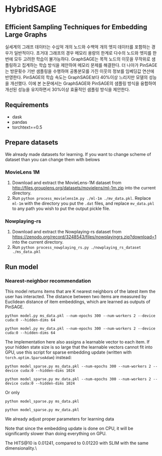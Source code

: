 # HybridSAGE

## Efficient Sampling Techniques for Embedding Large Graphs
실세계의 그래프 데이터는 수십억 개의 노드와 수백억 개의 엣지 데이터를 포함하는 경우가 일반적이다. 초거대 그래프의 경우 메모리 용량의 한계로 다수의 노드와 엣지를 한 번에 모두 고려한 학습이 불가능하다. GraphSAGE는 목적 노드의 이웃을 무작위로 샘플링하고 집계하는 학습 방식을 제안하여 메모리 문제를 해결한다. 더 나아가 PinSAGE는 방문횟수 기반 샘플링을 수행하여 공통분모를 가진 이웃의 정보를 임베딩값 연산에 반영한다. PinSAGE의 학습 속도는 GraphSAGE보다 40%이상 느리지만 모델의 성능을 개선했다. 이에 본 논문에서는 GraphSAGE와 PinSAGE의 샘플링 방식을 융합하여 개선된 성능을 유지하면서 30%이상 효율적인 샘플링 방식을 제안한다.

## Requirements

- dask
- pandas
- torchtext==0.5

## Prepare datasets
We already made datasets for learning. If you want to change scheme of dataset than you can change them with belows

### MovieLens 1M

1. Download and extract the MovieLens-1M dataset from http://files.grouplens.org/datasets/movielens/ml-1m.zip
   into the current directory.
2. Run `python process_movielens1m.py ./ml-1m ./mv_data.pkl`.
   Replace `ml-1m` with the directory you put the `.dat` files, and replace `mv_data.pkl` to
   any path you wish to put the output pickle file.

### Nowplaying-rs

1. Download and extract the Nowplaying-rs dataset from https://zenodo.org/record/3248543/files/nowplayingrs.zip?download=1
   into the current directory.
2. Run `python process_nowplaying_rs.py ./nowplaying_rs_dataset ./ms_data.pkl`

## Run model

### Nearest-neighbor recommendation

This model returns items that are K nearest neighbors of the latest item the user has
interacted.  The distance between two items are measured by Euclidean distance of
item embeddings, which are learned as outputs of PinSAGE.

```
python model.py ms_data.pkl --num-epochs 300 --num-workers 2 --device cuda:0 --hidden-dims 64
```
```
python model.py mv_data.pkl --num-epochs 300 --num-workers 2 --device cuda:0 --hidden-dims 64
```
The implementation here also assigns a learnable vector to each item.  If your hidden
state size is so large that the learnable vectors cannot fit into GPU, use this script
for sparse embedding update (written with `torch.optim.SparseAdam`) instead:


```
python model_sparse.py ms_data.pkl --num-epochs 300 --num-workers 2 --device cuda:0 --hidden-dims 1024
```
```
python model_sparse.py mv_data.pkl --num-epochs 300 --num-workers 2 --device cuda:0 --hidden-dims 1024
```
Or only
```
python model_sparse.py ms_data.pkl
```
```
python model_sparse.py mv_data.pkl
```
We already adjust proper parameters for learning data


Note that since the embedding update is done on CPU, it will be significantly slower than doing
everything on GPU.

The HITS@10 is 0.01241, compared to 0.01220 with SLIM with the same dimensionality.\



